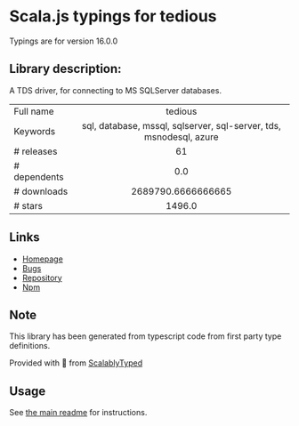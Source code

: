 
# Scala.js typings for tedious

Typings are for version 16.0.0

## Library description:
A TDS driver, for connecting to MS SQLServer databases.

|                    |                 |
| ------------------ | :-------------: |
| Full name          | tedious |
| Keywords           | sql, database, mssql, sqlserver, sql-server, tds, msnodesql, azure |
| # releases         | 61 |
| # dependents       | 0.0 |
| # downloads        | 2689790.6666666665 |
| # stars            | 1496.0 |

## Links
- [Homepage](https://github.com/tediousjs/tedious)
- [Bugs](https://github.com/tediousjs/tedious/issues)
- [Repository](https://github.com/tediousjs/tedious)
- [Npm](https://www.npmjs.com/package/tedious)
    


## Note
This library has been generated from typescript code from first party type definitions.

Provided with :purple_heart: from [ScalablyTyped](https://github.com/oyvindberg/ScalablyTyped)

## Usage
See [the main readme](../../readme.md) for instructions.


